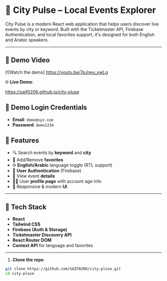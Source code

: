 # 🎉 City Pulse – Local Events Explorer

City Pulse is a modern React web application that helps users discover live events by city or keyword. Built with the Ticketmaster API, Firebase Authentication, and local favorites support, it's designed for both English and Arabic speakers.

---

## 🎥 Demo Video

[![Watch the demo] https://youtu.be/7pJney_xwLg

🌐 **Live Demo**:

https://saif0206.github.io/city-pluse

## 🔐 Demo Login Credentials

- **Email**: `demo@xyz.com`
- **Password**: `demo1234`

## 🌟 Features

- 🔍 Search events by **keyword** and **city**
- 💙 Add/Remove **favorites**
- 🌐 **English/Arabic** language toggle (RTL support)
- 🔐 **User Authentication** (Firebase)
- 📍 View event **details**
- 🧑‍💼 User **profile page** with account age info
- 🎨 Responsive & modern **UI**

---

## 🚀 Tech Stack

- **React**
- **Tailwind CSS**
- **Firebase (Auth & Storage)**
- **Ticketmaster Discovery API**
- **React Router DOM**
- **Context API** for language and favorites

---

1. **Clone the repo**

```bash
git clone https://github.com/SAIF0206/city-pluse.git
cd city-pluse
```
